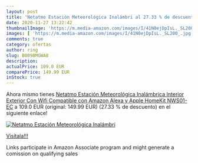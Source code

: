 ```yaml
---
layout: post
title: 'Netatmo Estación Meteorológica Inalámbri al 27.33 % de descuento'
date: 2020-11-27 13:22:42
thumbnailImage: 'https://m.media-amazon.com/images/I/41N0ejDpIsL._SL200_.jpg'
images: [ 'https://m.media-amazon.com/images/I/41N0ejDpIsL._SL200_.jpg' ]
comments: true
category: ofertas
author: ring
slug: B0098MGWA8
description:
actualPrice: 109.0 EUR
comparePrice: 149.99 EUR
inStock: true
---
```


Ahora mismo tienes [Netatmo Estación Meteorológica Inalámbrica Interior Exterior Con Wifi  Compatible con Amazon Alexa y Apple HomeKit  NWS01-EC](https://www.amazon.es/dp/B0098MGWA8/?tag=tolees-21) a 109.0 EUR (original: 149.99 EUR) (27.33 %  de descuento) en el siguiente enlace!

[![Netatmo Estación Meteorológica Inalámbri](https://m.media-amazon.com/images/I/41N0ejDpIsL._SL200_.jpg)](https://www.amazon.es/dp/B0098MGWA8/?tag=tolees-21)

[Visítala!!!](https://www.amazon.es/dp/B0098MGWA8/?tag=tolees-21)

Links participate in Amazon Associate program and might generate a comission on qualifying sales
